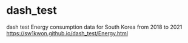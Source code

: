 # dash_test
dash test
Energy consumption data for South Korea from 2018 to 2021
https://sw1kwon.github.io/dash_test/Energy.html